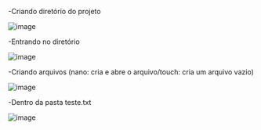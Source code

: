 -Criando diretório do projeto

![image](https://github.com/user-attachments/assets/2d5aad82-ea62-4231-bdb1-2708d54aedbe)

-Entrando no diretório

![image](https://github.com/user-attachments/assets/5f277e27-c5b4-4517-8ce8-d390712448e0)

-Criando arquivos (nano: cria e abre o arquivo/touch: cria um arquivo vazio)

![image](https://github.com/user-attachments/assets/2804493c-d0ca-44a4-b5b3-7dd91548850c)

-Dentro da pasta teste.txt

![image](https://github.com/user-attachments/assets/163bd542-d6b4-49f1-a4b5-f9d8c1b09ac2)
